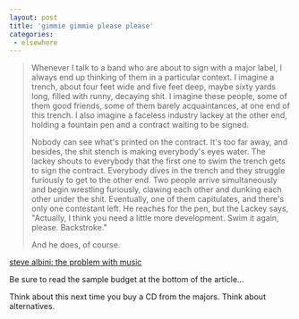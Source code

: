 ```yaml
---
layout: post
title: 'gimmie gimmie please please'
categories:
 - elsewhere
---
```


<blockquote>Whenever I talk to a band who are about to sign with a major label, I always end up thinking of them in a particular context. I imagine a trench, about four feet wide and five feet deep, maybe sixty yards long, filled with runny, decaying shit. I imagine these people, some of them good friends, some of them barely acquaintances, at one end of this trench. I also imagine a faceless industry lackey at the other end, holding a fountain pen and a contract waiting to be signed. 



Nobody can see what's printed on the contract. It's too far away, and besides, the shit stench is making everybody's eyes water. The lackey shouts to everybody that the first one to swim the trench gets to sign the contract. Everybody dives in the trench and they struggle furiously to get to the other end. Two people arrive simultaneously and begin wrestling furiously, clawing each other and dunking each other under the shit. Eventually, one of them capitulates, and there's only one contestant left. He reaches for the pen, but the Lackey says, "Actually, I think you need a little more development. Swim it again, please. Backstroke." 



And he does, of course.</blockquote><a href="http://www.arancidamoeba.com/mrr/problemwithmusic.html">steve albini: the problem with music</a>



Be sure to read the sample budget at the bottom of the article...



Think about this next time you buy a CD from the majors. Think about alternatives.

